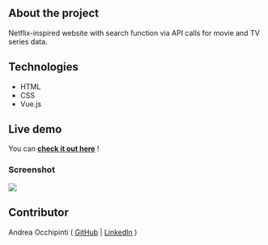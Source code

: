 ## About the project
Netflix-inspired website with search function via API calls for movie and TV series data.

## Technologies 
- HTML
- CSS
- Vue.js

## Live demo
You can **[check it out here](https://painteyes.github.io/vue-netflix/)** !



### Screenshot
<img src="https://i.postimg.cc/xdhz7C2d/screencapture-localhost-8080-2022-04-11-12-23-31.png"/>

## Contributor
Andrea Occhipinti ( [GitHub](https://github.com/painteyes) | [LinkedIn](https://www.linkedin.com/in/occhipinti) )
